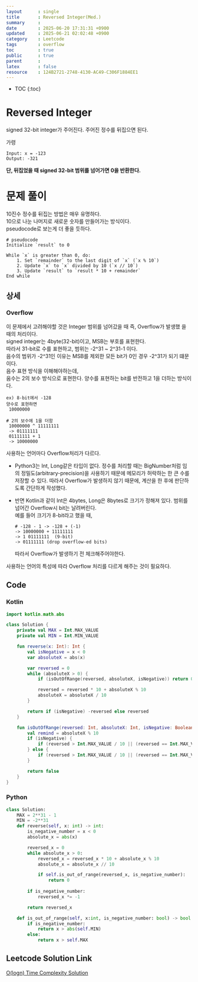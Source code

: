```yaml
---
layout      : single
title       : Reversed Integer(Med.)
summary     : 
date        : 2025-06-20 17:31:31 +0900
updated     : 2025-06-21 02:02:48 +0900
category    : Leetcode
tags        : overflow
toc         : true
public      : true
parent      : 
latex       : false
resource    : 124B2721-2748-4130-AC49-C306F1884EE1
---
```

* TOC
{:toc}


# Reversed Integer
signed 32-bit integer가 주어진다. 
주어진 정수를 뒤집으면 된다.


가령
```
Input: x = -123
Output: -321
```

**단, 뒤집었을 때 signed 32-bit 범위를 넘어가면 0을 반환한다.**


# 문제 풀이
10진수 정수를 뒤집는 방법은 매우 유명하다.  
10으로 나눈 나머지로 새로운 숫자를 만들어가는 방식이다.  
pseudocode로 보는게 더 좋을 듯하다.  
```
# pseudocode
Initialize `result` to 0

While `x` is greater than 0, do:
    1. Set `remainder` to the last digit of `x` (`x % 10`)
    2. Update `x` to `x` divided by 10 (`x // 10`)
    3. Update `result` to `result * 10 + remainder`
End while
```

## 상세
### Overflow
이 문제에서 고려해야할 것은 Integer 범위를 넘어갔을 때 즉, Overflow가 발생했 을 때의 처리이다.  
signed integer는 4byte(32-bit)이고, MSB는 부호를 표현한다.  
따라서 31-bit로 수를 표현하고, 범위는 -2^31 ~ 2^31-1 이다.  
음수의 범위가 -2^31인 이유는 MSB를 제외한 모든 bit가 0인 경우 -2^31가 되기 떄문이다.  
음수 표현 방식을 이해해야하는데,  
움수는 2의 보수 방식으로 표현한다.  양수를 표현하는 bit를 반전하고 1을 더하는 방식이다.
```
ex) 8-bit에서 -128
양수로 표현하면
 10000000

# 2의 보수에 1을 더함
 10000000 ^ 11111111
 -> 01111111
 01111111 + 1
 -> 10000000 
```

사용하는 언어마다 Overflow처리가 다르다.  
- Python3는 Int, Long같은 타입이 없다. 
  정수를 처리할 때는 BigNumber처럼 임의 정밀도(arbitrary-precision)을 사용하기 때문에 메모리가 허락하는 한 큰 수를 저장할 수 있다.
  따라서 Overflow가 발생하지 않기 때문에, 계산을 한 후에 판단하도록 간단하게 작성했다.  

- 반면 Kotlin과 같이 Int은 4bytes, Long은 8bytes로 크기가 정해져 있다. 
  범위를 넘어간 Overflow시 bit는 날려버린다.  
  예를 들어 크기가 8-bit라고 했을 때,  
  ```
  # -128 - 1 -> -128 + (-1)
  -> 10000000 + 11111111
  -> 1 01111111  (9-bit)
  -> 01111111 (drop overflow-ed bits)
  ```
  따라서 Overflow가 발생하기 전 체크해주어야한다.  

사용하는 언어의 특성에 따라 Overflow 처리를 다르게 해주는 것이 필요하다.  

## Code

### Kotlin
```kotlin
import kotlin.math.abs

class Solution {
    private val MAX = Int.MAX_VALUE
    private val MIN = Int.MIN_VALUE

    fun reverse(x: Int): Int {
        val isNegative = x < 0
        var absoluteX = abs(x)

        var reversed = 0
        while (absoluteX > 0) {
            if (isOutOfRange(reversed, absoluteX, isNegative)) return 0

            reversed = reversed * 10 + absoluteX % 10
            absoluteX = absoluteX / 10
        }

        return if (isNegative) -reversed else reversed
    }

    fun isOutOfRange(reversed: Int, absoluteX: Int, isNegative: Boolean): Boolean {
        val remind = absoluteX % 10
        if (isNegative) {
            if (reversed > Int.MAX_VALUE / 10 || (reversed == Int.MAX_VALUE / 10 && remind > 8)) return true
        } else {
            if (reversed > Int.MAX_VALUE / 10 || (reversed == Int.MAX_VALUE / 10 && remind > 7)) return true
        }

        return false
    }
}
```

### Python
```python
class Solution:
    MAX = 2**31 - 1
    MIN = -2**31
    def reverse(self, x: int) -> int:
        is_negative_number = x < 0
        absolute_x = abs(x)

        reversed_x = 0
        while absolute_x > 0:
            reversed_x = reversed_x * 10 + absolute_x % 10    
            absolute_x = absolute_x // 10

            if self.is_out_of_range(reversed_x, is_negative_number):
                return 0
           
        if is_negative_number:
            reversed_x *= -1

        return reversed_x

    def is_out_of_range(self, x:int, is_negative_number: bool) -> bool:
        if is_negative_number:
            return x > abs(self.MIN)
        else:
            return x > self.MAX    
```

## Leetcode Solution Link
[O(logn) Time Complexity Solution](https://leetcode.com/problems/reverse-integer/solutions/6866270/ologn-time-complexity-solution-by-leeapp-n7x3)
